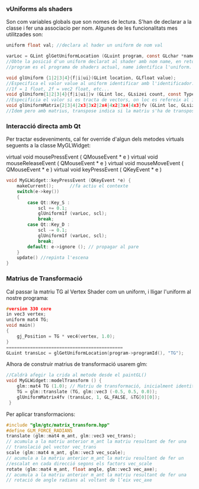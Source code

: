 ### vUniforms als shaders

Son com variables globals que son nomes de lectura. S'han de declarar a la classe i fer una associacio per nom. Algunes de les funcionalitats mes utilitzades son:

```c
uniform float val; //declara al hader un uniform de nom val

varLoc = GLint glGetUniformLocation (GLuint program, const GLchar *name);
//Obte la posició d'un uniform declarat al shader amb nom name, en retorna un identificador.
//program es el programa de shaders actual, name identifica l'uniform.

void glUniform {1|2|3|4}{f|i|ui}(GLint location, GLfloat value);
//Especifica el valor value al uniform identificar amb l'identificador.
//1f = 1 float, 2f = vec2 float, etc...
void glUniform{1|2|3|4}{f|i|ui|}v (GLint loc, GLsizei count, const Type *value);
//Especificia el valor si es tracta de vectors, on loc es refereix al id, count al nombre d'elements i *value al element [0] del vector.
void glUniformMatrix{2|3|4|2x3|3x2|2x4|4x2|3x4|4x3}fv (GLint loc, GLsizei count, GLboolean transpose, const GLfloat *value);
//Idem pero amb matrius, transpose indica si la matriu s'ha de transposar.

```

### Interacció directa amb Qt

Per tractar esdeveniments, cal fer override d'algun dels metodes virtuals seguents a la classe MyGLWidget:

virtual void mousePressEvent ( QMouseEvent * e )
virtual void mouseReleaseEvent ( QMouseEvent * e )
virtual void mouseMoveEvent ( QMouseEvent * e )
virtual void keyPressEvent ( QKeyEvent * e )

```c
void MyGLWidget::keyPressEvent (QKeyEvent *e) {
	makeCurrent();		//fa actiu el contexte
    switch(e->key())
    {
        case Qt::Key_S :
            scl += 0.1;
            glUniform1f (varLoc, scl);
            break;
        case Qt::Key_D :
            scl -= 0.1;
            glUniform1f (varLoc, scl);
            break;
        default: e->ignore (); // propagar al pare
    }
    update() //repinta l'escena
}
```



### Matrius de Transformació

Cal passar la matriu TG al Vertex Shader com un uniform, i lligar l'uniform al nostre programa:

```c
#version 330 core
in vec3 vertex;
uniform mat4 TG;
void main()
{
    gj_Position = TG * vec4(vertex, 1.0);
}
============================================
GLuint transLoc = glGetUniformLocation(program->programId(), "TG");
```

Alhora de construir matrius de transformació usarem glm:

```c
//Caldrà afegir la crida al metode desde el paintGL()
void MyGLWidget::modelTransform () {
	glm::mat4 TG (1.0); // Matriu de transformació, inicialment identitat
	TG = glm::translate (TG, glm::vec3 (-0.5, 0.5, 0.0));
	glUniformMatrix4fv (transLoc, 1, GL_FALSE, &TG[0][0]);
 }
```

Per aplicar transformacions:

```c
#include "glm/gtc/matrix_transform.hpp"
#define GLM_FORCE_RADIANS
translate (glm::mat4 m_ant, glm::vec3 vec_trans);
// acumula a la matriu anterior m_ant la matriu resultant de fer una
// translació pel vector vec_trans
scale (glm::mat4 m_ant, glm::vec3 vec_scale);
// acumula a la matriu anterior m_ant la matriu resultant de fer un 
//escalat en cada direcció segons els factors vec_scale
rotate (glm::mat4 m_ant, float angle, glm::vec3 vec_axe);
// acumula a la matriu anterior m_ant la matriu resultant de fer una
// rotació de angle radians al voltant de l’eix vec_axe

```

